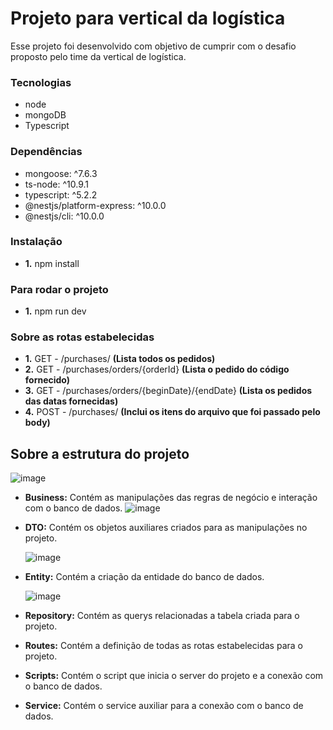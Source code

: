 # Projeto para vertical da logística
Esse projeto foi desenvolvido com objetivo de cumprir com o desafio proposto pelo time da vertical de logística.

### Tecnologias
- node
- mongoDB
- Typescript

### Dependências 
- mongoose: ^7.6.3
- ts-node: ^10.9.1
- typescript: ^5.2.2
- @nestjs/platform-express: ^10.0.0
- @nestjs/cli: ^10.0.0

### Instalação 
- **1.** npm install

### Para rodar o projeto
- **1.** npm run dev

### Sobre as rotas estabelecidas
- **1.** GET - /purchases/ **(Lista todos os pedidos)**
- **2.** GET - /purchases/orders/{orderId} **(Lista o pedido do código fornecido)**
- **3.** GET - /purchases/orders/{beginDate}/{endDate} **(Lista os pedidos das datas fornecidas)**
- **4.** POST - /purchases/ **(Inclui os itens do arquivo que foi passado pelo body)**


## Sobre a estrutura do projeto
![image](https://github.com/karolineguckert/luizalabs-vertical-logistica/assets/60297870/27b7bfa4-c02e-4e4f-acb4-4f8149102b2f)


- **Business:** Contém as manipulações das regras de negócio e interação com o banco de dados.
  ![image](https://github.com/karolineguckert/luizalabs-vertical-logistica/assets/60297870/57164d34-2755-4c18-a087-562dabab7d55)

  
- **DTO:** Contém os objetos auxiliares criados para as manipulações no projeto.

  ![image](https://github.com/karolineguckert/luizalabs-vertical-logistica/assets/60297870/c48109e1-1277-4eca-8e2b-457749404865)

  
- **Entity:** Contém a criação da entidade do banco de dados.

  ![image](https://github.com/karolineguckert/luizalabs-vertical-logistica/assets/60297870/82bbf6af-e3da-4259-8ce3-9b462e2eccb2)



- **Repository:** Contém as querys relacionadas a tabela criada para o projeto.
  

- **Routes:** Contém a definição de todas as rotas estabelecidas para o projeto.


- **Scripts:** Contém o script que inicia o server do projeto e a conexão com o banco de dados.
- **Service:** Contém o service auxiliar para a conexão com o banco de dados.

